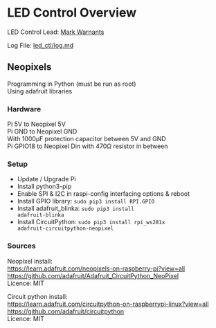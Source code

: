 # LED Control Overview
LED Control Lead: [Mark Warnants](http://github.com/markwarnants)

Log File: [led_ctl/log.md](log.md)

## Neopixels
Programming in Python (must be run as root)    
Using adafruit libraries    

### Hardware
Pi 5V to Neopixel 5V    
Pi GND to Neopixel GND    
With 1000µF protection capacitor between 5V and GND    
Pi GPIO18 to Neopixel Din with 470Ω resistor in between    

### Setup
- Update / Upgrade Pi
- Install python3-pip
- Enable SPI & I2C in raspi-config interfacing options & reboot
- Install GPIO library: <code>sudo pip3 install RPI.GPIO</code>
- Install adafruit_blinka: <code>sudo pip3 install adafruit-blinka</code>
- Install CircuitPython: <code>sudo pip3 install rpi_ws281x adafruit-circuitpython-neopixel</code>

### Sources
Neopixel install:    
<https://learn.adafruit.com/neopixels-on-raspberry-pi?view=all>    
<https://github.com/adafruit/Adafruit_CircuitPython_NeoPixel>    
Licence: MIT    

Circuit python install:    
<https://learn.adafruit.com/circuitpython-on-raspberrypi-linux?view=all>    
<https://github.com/adafruit/circuitpython>    
Licence: MIT    
